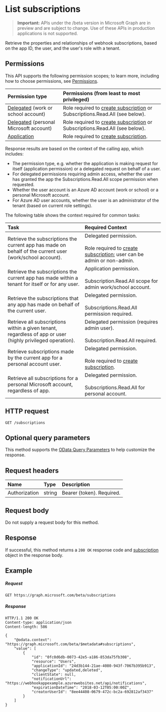 # List subscriptions

> **Important:** APIs under the /beta version in Microsoft Graph are in preview and are subject to change. Use of these APIs in production applications is not supported.

Retrieve the properties and relationships of webhook subscriptions, based on the app ID, the user, and the user's role with a tenant.

## Permissions

This API supports the following permission scopes; to learn more, including how to choose permissions, see [Permissions](../../../concepts/permissions_reference.md).

| Permission type  | Permissions (from least to most privileged)  |
|:---------------- |:-------------------------------------------- |
| [Delegated](concepts/auth_v2_user) (work or school account) | Role required to [create subscription](subscription_get.md) or Subscriptions.Read.All (see below). |
| [Delegated](concepts/auth_v2_user) (personal Microsoft account) | Role required to [create subscription](subscription_get.md) or Subscriptions.Read.All (see below). |
| [Application](concepts/auth_v2_service) | Role required to [create subscription](subscription_get.md). |

Response results are based on the context of the calling app, which includes:

- The permission type, e.g. whether the application is making request for itself (application permission) or a delegated request on behalf of a user.
- For delegated permissions requiring admin access, whether the user has granted the app the Subscriptions.Read.All scope permission when requested.
- Whether the user account is an Azure AD account (work or school) or a personal Microsoft account.
- For Azure AD user accounts, whether the user is an administrator of the tenant (based on current role settings).

The following table shows the context required for common tasks:

| Task | Required Context |
|:-----|:---------------- |
| Retrieve the subscriptions the current app has made on behalf of the current user (work/school account). | Delegated permission.<br/><br/>Role required to [create subscription](subscription_get.md); user can be admin or non-admin.|
| Retrieve the subscriptions the current app has made within a tenant for itself or for any user. | Application permission.<br /><br />Subscription.Read.All scope for admin work/school account. |
| Retrieve the subscriptions that any app has made on behalf of the current user. | Delegated permission.<br /><br/>Subscriptions.Read.All permission required.|
| Retrieve all subscriptions within a given tenant, regardless of app or user (highly privileged operation). | Delegated permission (requires admin user).<br /><br/>Subscription.Read.All required. |
| Retrieve subscriptions made by the current app for a personal account user. | Delegated permission.<br /><br/>Role required to [create subscription](subscription_get.md).| 
| Retrieve all subscriptions for a personal Microsoft account, regardless of app. | Delegated permission.<br /><br/>Subscriptions.Read.All for personal account. |

## HTTP request
<!-- { "blockType": "ignored" } -->
```http
GET /subscriptions
```
## Optional query parameters
This method supports the [OData Query Parameters](http://developer.microsoft.com/en-us/graph/docs/overview/query_parameters) to help customize the response.

## Request headers
| Name       | Type | Description|
|:-----------|:------|:----------|
| Authorization  | string  | Bearer {token}. Required. |

## Request body
Do not supply a request body for this method.

## Response

If successful, this method returns a `200 OK` response code and [subscription](../resources/subscription.md) object in the response body.
## Example
##### Request
<!-- {
  "blockType": "request",
  "name": "get_subscriptions"
}-->
```http
GET https://graph.microsoft.com/beta/subscriptions
```
##### Response
<!-- {
  "blockType": "response",
  "truncated": false,
  "@odata.type": "microsoft.graph.subscription",
  "isCollection": true
} -->
```http
HTTP/1.1 200 OK
Content-type: application/json
Content-length: 586

{
    "@odata.context": "https://graph.microsoft.com/beta/$metadata#subscriptions",
    "value": [
        {
            "id": "0fc0d6db-0073-42e5-a186-853da75fb308",
            "resource": "Users",
            "applicationId": "24d3b144-21ae-4080-943f-7067b395b913",
            "changeType": "updated,deleted",
            "clientState": null,
            "notificationUrl": "https://webhookappexample.azurewebsites.net/api/notifications",
            "expirationDateTime": "2018-03-12T05:00:00Z",
            "creatorUserId": "8ee44408-0679-472c-bc2a-692812af3437"
        }
    ]
}
```

<!-- uuid: 8fcb5dbc-d5aa-4681-8e31-b001d5168d79
2015-10-25 14:57:30 UTC -->
<!-- {
  "type": "#page.annotation",
  "description": "List subscriptions",
  "keywords": "",
  "section": "documentation",
  "tocPath": ""
}-->
